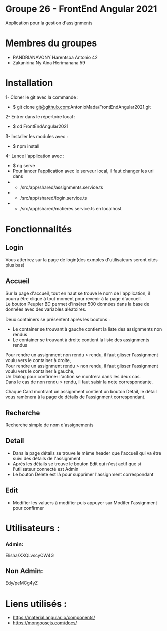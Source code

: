 # Groupe 26 - FrontEnd Angular 2021
Application pour la gestion d'assignments

# Membres du groupes
- RANDRIANAVONY Harentsoa Antonio 42
- Zakanirina Ny Aina Herimanana 59

# Installation
1-  Cloner le git avec la commande : 
- $ git clone git@github.com:AntonioMada/FrontEndAngular2021.git

2- Entrer dans le répertoire local :
- $ cd FrontEndAngular2021

3- Installer les modules avec : 
- $ npm install

4- Lance l'application avec :
- $ ng serve
- Pour lancer l'application avec le serveur local, il faut changer les uri dans
- - /src/app/shared/assignments.service.ts
- - /src/app/shared/login.service.ts
- - /src/app/shared/matieres.service.ts
en localhost

# Fonctionnalités
## Login
Vous atterirez sur la page de login(des exmples d'utilisateurs seront cités plus bas)

## Accueil
Sur la page d'accueil, tout en haut se trouve le nom de l'application, il pourra être cliqué à tout moment pour revenir à la page d'accueil.  
Le bouton Peupler BD permet d'insérer 500 données dans la base de données avec des variables aléatoires.  

Deux containers se présentent après les boutons : 
- Le container se trouvant à gauche contient la liste des assignments non rendus
- Le container se trouvant à droite contient la liste des assignments rendus


Pour rendre un assignment non rendu > rendu, il faut glisser l'assignment voulu vers le container à droite,  
Pour rendre un assignment rendu > non rendu, il faut glisser l'assignment voulu vers le container à gauche,  
Un Dialog pour confirmer l'action se montrera dans les deux cas.  
Dans le cas de non rendu > rendu, il faut saisir la note correspondante.  

Chaque Card montrant un assignment contient un bouton Détail, le détail vous ramènera à la page de détails de l'assignment correspondant.

## Recherche
Recherche simple de nom d'assignements

## Detail
- Dans la page détails se trouve le même header que l'accueil qui va être suivi des détails de l'assignment
- Après les détails se trouve le bouton Edit qui n'est actif que si l'utilisateur connecté est Admin
- Le bouton Delete est là pour supprimer l'assignment correspondant

## Edit
- Modifier les valuers à modifier puis appuyer sur Modifer l'assignment pour confirmer

# Utilisateurs :
### Admin:
Elisha/XXQLvscyOW4G

## Non Admin:
Edy/peMCg4yZ


# Liens utilisés :
- https://material.angular.io/components/
- https://mongoosejs.com/docs/
